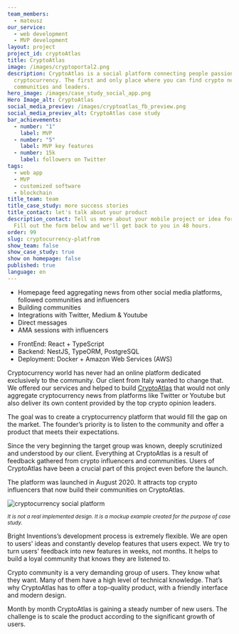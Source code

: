 ```yaml
---
team_members:
  - mateusz
our_service:
  - web development
  - MVP development
layout: project
project_id: cryptoAtlas
title: CryptoAtlas
image: /images/cryptoportal2.png
description: CryptoAtlas is a social platform connecting people passionate about
  cryptocurrency. The first and only place where you can find crypto news,
  communities and leaders.
hero_image: /images/case_study_social_app.png
Hero Image_alt: CryptoAtlas
social_media_previev: /images/cryptoatlas_fb_preview.png
social_media_previev_alt: CryptoAtlas case study
bar_achievements:
  - number: "1"
    label: MVP
  - number: "5"
    label: MVP key features
  - number: 15k
    label: followers on Twitter
tags:
  - web app
  - MVP
  - customized software
  - blockchain
title_team: team
title_case_study: more success stories
title_contact: let's talk about your product
description_contact: Tell us more about your mobile project or idea for an app.
  Fill out the form below and we'll get back to you in 48 hours.
order: 99
slug: cryptocurrency-platfrom
show_team: false
show_case_study: true
show on homepage: false
published: true
language: en
---
```

<TitleWithIcon sectionTitle='main features' titleIcon='/images/icons_features_svg.svg' titleIconAlt='main features' />

* Homepage feed aggregating news from other social media platforms, followed communities and influencers
* Building communities
* Integrations with Twitter, Medium & Youtube
* Direct messages
* AMA sessions with influencers

<TitleWithIcon sectionTitle='stack' titleIcon='/images/skills.svg' titleIconAlt='bright' />

<Gallery images='[{"src":"/images/react.png","alt":"React"},{"src":"/images/new_typescript_logo_stack.png","alt":"TypeScript"},{"src":"/images/nest.png","alt":"NestJS"},{"src":"/images/postgresql_logo_stack.png","alt":"PostgreSQL"},{"src":"/images/docker_stack_logo.png","alt":"Docker"},{"src":"/images/aws.png","alt":"AWS"}]' />

* FrontEnd: React + TypeScript
* Backend: NestJS, TypeORM, PostgreSQL
* Deployment: Docker + Amazon Web Services (AWS)

<TitleWithIcon sectionTitle='about CryptoAtlas' titleIcon='/images/icon_title_about.svg' titleIconAlt='about the project' />

Cryptocurrency world has never had an online platform dedicated exclusively to the community. Our client from Italy wanted to change that. We offered our services and helped to build [CryptoAtlas](https://www.cryptoatlas.io) that would not only aggregate cryptocurrency news from platforms like Twitter or Youtube but also deliver its own content provided by the top crypto opinion leaders.

<AnchorLink href='#contactForm' text='let’s talk about your project'/>

<TitleWithIcon sectionTitle='goal' titleIcon='/images/icon_title_goal.svg' titleIconAlt='goal' />

The goal was to create a cryptocurrency platform that would fill the gap on the market. The founder’s priority is to listen to the community and offer a product that meets their expectations.

<TitleWithIcon sectionTitle='CryptoAtlas development process' titleIcon='/images/gearwheel.svg' titleIconAlt='bright' />

Since the very beginning the target group was known, deeply scrutinized and understood by our client. Everything at CryptoAtlas is a result of feedback gathered from crypto influencers and communities. Users of CryptoAtlas have been a crucial part of this project even before the launch.

The platform was launched in August 2020. It attracts top crypto influencers that now build their communities on CryptoAtlas.

![cryptocurrency social platform](/images/cryptocurrency_platform.png)

<sub>*It is not a real implemented design. It is a mockup example created for the purpose of case study.*</sub>

Bright Inventions’s development process is extremely flexible. We are open to users' ideas and constantly develop features that users expect. We try to turn users' feedback into new features in weeks, not months. It helps to build a loyal community that knows they are listened to.

Crypto community is a very demanding group of users. They know what they want. Many of them have a high level of technical knowledge. That’s why CryptoAtlas has to offer a top-quality product, with a friendly interface and modern design. 

<TitleWithIcon sectionTitle='Result' titleIcon='/images/icon_result_svg.svg' titleIconAlt='Result' />

Month by month CryptoAtlas is gaining a steady number of new users. The challenge is to scale the product according to the significant growth of users.